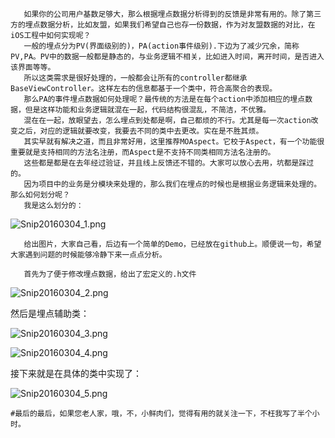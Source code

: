 
       如果你的公司用户基数足够大，那么根据埋点数据分析得到的反馈是非常有用的。除了第三方的埋点数据分析，比如友盟，如果我们希望自己也存一份数据，作为对友盟数据的对比，在iOS工程中如何实现呢？
       一般的埋点分为PV(界面级别的)，PA(action事件级别).下边为了减少冗余，简称PV,PA。PV中的数据一般都是静态的，与业务逻辑不相关，比如进入时间，离开时间，是否进入该界面等等。
       所以这类需求是很好处理的，一般都会让所有的controller都继承BaseViewController。这样左右的信息都基于一个类中，符合高聚合的表现。
       那么PA的事件埋点数据如何处理呢？最传统的方法是在每个action中添加相应的埋点数据，但是这样功能和业务逻辑就混在一起，代码结构很混乱，不简洁，不优雅。
       混在在一起，放眼望去，怎么埋点到处都是啊，自己都烦的不行。尤其是每一次action改变之后，对应的逻辑就要改变，我要去不同的类中去更改。实在是不胜其烦。
       其实早就有解决之道，而且非常好用，这里推荐MOAspect。它校于Aspect，有一个功能很重要就是支持相同的方法名注册，而Aspect是不支持不同类相同方法名注册的。
       这些都是都是在去年经过验证，并且线上反馈还不错的。大家可以放心去用，坑都是踩过的。
       因为项目中的业务是分模块来处理的，那么我们在埋点的时候也是根据业务逻辑来处理的。那么如何划分呢？
       我是这么划分的：
           
![Snip20160304_1.png](http://upload-images.jianshu.io/upload_images/325120-c00ead403c228366.png?imageMogr2/auto-orient/strip%7CimageView2/2/w/600)

       给出图片，大家自己看，后边有一个简单的Demo，已经放在github上。顺便说一句，希望大家遇到问题的时候能够冷静下来一点点分析。
     
       首先为了便于修改埋点数据，给出了宏定义的.h文件
        
![Snip20160304_2.png](http://upload-images.jianshu.io/upload_images/325120-60fac04f37f9a424.png?imageMogr2/auto-orient/strip%7CimageView2/2/w/600)

然后是埋点辅助类：
           
![Snip20160304_3.png](http://upload-images.jianshu.io/upload_images/325120-746b3f8253a23ab5.png?imageMogr2/auto-orient/strip%7CimageView2/2/w/600)


![Snip20160304_4.png](http://upload-images.jianshu.io/upload_images/325120-0170074a52641bc3.png?imageMogr2/auto-orient/strip%7CimageView2/2/w/600)

接下来就是在具体的类中实现了：
       
![Snip20160304_5.png](http://upload-images.jianshu.io/upload_images/325120-53981a8e9cf7cd47.png?imageMogr2/auto-orient/strip%7CimageView2/2/w/600)

    #最后的最后，如果您老人家，哦，不，小鲜肉们，觉得有用的就关注一下，不枉我写了半个小时。
   

       
 
        

